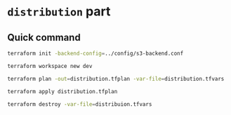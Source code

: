 # `distribution` part

## Quick command
```sh
terraform init -backend-config=../config/s3-backend.conf

terraform workspace new dev

terraform plan -out=distribution.tfplan -var-file=distribution.tfvars

terraform apply distribution.tfplan

terraform destroy -var-file=distribuion.tfvars
```